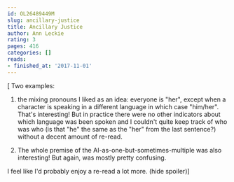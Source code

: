 ```yaml
---
id: OL26489449M
slug: ancillary-justice
title: Ancillary Justice
author: Ann Leckie
rating: 3
pages: 416
categories: []
reads:
- finished_at: '2017-11-01'
---
```

[
Two examples:
1) the mixing pronouns I liked as an idea: everyone is "her", except when a character is speaking in a different language in which case "him/her". That's interesting! But in practice there were no other indicators about which language was been spoken and I couldn't quite keep track of who was who (is that "he" the same as the "her" from the last sentence?) without a decent amount of re-read.

2) The whole premise of the AI-as-one-but-sometimes-multiple was also interesting! But again, was mostly pretty confusing.

 I feel like I'd probably enjoy a re-read a lot more.
 <a class="jsHideSpoiler spoilerAction">(hide spoiler)</a>]
